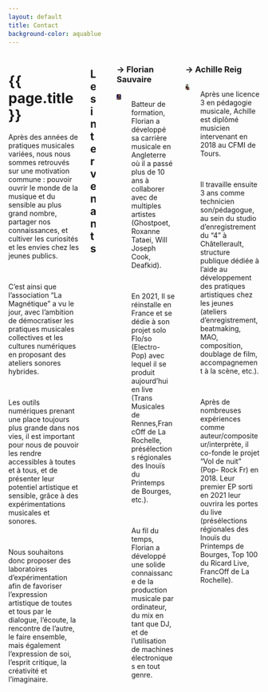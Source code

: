 ```yaml
---
layout: default
title: Contact
background-color: aquablue
---
```


<div class="columns is-mobile is-multiline is-centered">
    <div class="column is-8-desktop is-10-mobile">
        <div id="page-title" class="mb-5">
        <h1>{{ page.title }}</h1>
        </div>
            <p>Après des années de pratiques musicales variées, nous nous sommes retrouvés sur une motivation commune : pouvoir ouvrir le monde de la musique et du sensible au plus grand nombre, partager nos connaissances, et cultiver les curiosités et les envies chez les jeunes publics.</p>
            <br>
            <p>C’est ainsi que l’association “La Magnétique” a vu le jour, avec l’ambition de démocratiser les pratiques musicales collectives et les cultures numériques en proposant des ateliers sonores hybrides.</p>  
            <br>
            <p>Les outils numériques prenant une place toujours plus grande dans nos vies, il est important pour nous de pouvoir les rendre accessibles à toutes et à tous, et de présenter leur potentiel artistique et sensible, grâce à des expérimentations musicales et sonores.</p>
            <br>
            <p>Nous souhaitons donc proposer des laboratoires d’expérimentation afin de favoriser l’expression artistique de toutes et tous par le dialogue, l’écoute, la rencontre de l’autre, le faire ensemble, mais également l’expression de soi, l’esprit critique, la créativité et l’imaginaire.</p>
            <br>
    </div>
    <div class="column is-8-desktop is-10-mobile columns is-multiline is-centered">
        <div class="column is-full"><h2 class="mt-5">Les intervenants</h2></div>
        <div class="column is-full p-0"></div>
        <div class="column is-6">
            <h3 class="mt-0">&rarr; Florian Sauvaire</h3>
            <div class="columns is-centered">
                <div class="column is-4">
                    <img src="/images/florian.png" alt="Florian Sauvaire">
                </div>
                <div class="column is-8">
                    <p>Batteur de formation, Florian a développé sa carrière musicale en Angleterre où il a passé plus de 10 ans à collaborer avec de multiples artistes (Ghostpoet, Roxanne Tataei, Will Joseph Cook, Deafkid).</p>
                    <br>
                    <p>En 2021, Il se réinstalle en France et se dédie à son projet solo Flo/so (Electro-Pop) avec lequel il se produit aujourd’hui en live (Trans Musicales de Rennes,FrancOff de La Rochelle, présélections régionales des Inouïs du Printemps de Bourges, etc.).</p>
                    <br>
                    <p>Au fil du temps, Florian a développé une solide connaissance de la production musicale par ordinateur, du mix en tant que DJ, et de l’utilisation de machines électroniques en tout genre.</p>
                </div>
            </div>
        </div>
        <div class="column is-6">
            <h3 class="mt-0">&rarr; Achille Reig</h3>
            <div class="columns is-centered">
                <div class="column is-4">
                    <img src="/images/achille.png" alt="Achille Reig">
                </div>
                <div class="column is-8">
                    <p>Après une licence 3 en pédagogie musicale, Achille est diplômé musicien intervenant en 2018 au CFMI de Tours.</p>
                    <br>
                    <p>Il travaille ensuite 3 ans comme technicien son/pédagogue, au sein du studio d’enregistrement du “4” à Châtellerault, structure publique dédiée à l’aide au développement des pratiques artistiques chez les jeunes (ateliers d’enregistrement, beatmaking, MAO, composition, doublage de film, accompagnement à la scène, etc.).</p>
                    <br>
                    <p>Après de nombreuses expériences comme auteur/compositeur/interprète, il co-fonde le projet “Vol de nuit” (Pop- Rock Fr) en 2018. Leur premier EP sorti en 2021 leur ouvrira les portes du live (présélections régionales des Inouïs du Printemps de Bourges, Top 100 du Ricard Live, FrancOff de La Rochelle).</p>
                </div>
        </div>
    </div>
</div>

